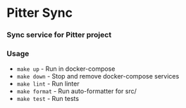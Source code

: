 
# Pitter Sync

### Sync service for Pitter project


### Usage

- `make up` - Run in docker-compose
- `make down` - Stop and remove docker-compose services
- `make lint` - Run linter
- `make format` - Run auto-formatter for src/
- `make test` - Run tests



